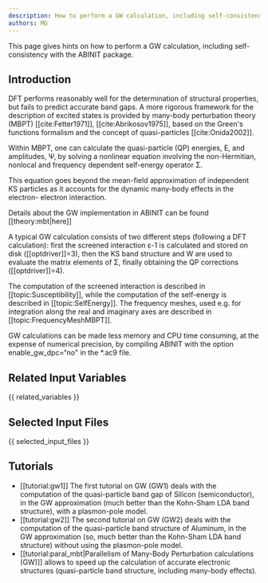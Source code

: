```yaml
---
description: How to perform a GW calculation, including self-consistency
authors: MG
---
```

<!--- This is the source file for this topics. Can be edited. -->

This page gives hints on how to perform a GW calculation, including self-consistency with the ABINIT package.

## Introduction

DFT performs reasonably well for the determination of structural properties,
but fails to predict accurate band gaps. A more rigorous framework for the
description of excited states is provided by many-body perturbation theory
(MBPT) [[cite:Fetter1971]], [[cite:Abrikosov1975]], based on the Green's
functions formalism and the concept of quasi-particles [[cite:Onida2002]].

Within MBPT, one can calculate the quasi-particle (QP) energies, E, and
amplitudes, Ψ, by solving a nonlinear equation involving the non-Hermitian,
nonlocal and frequency dependent self-energy operator Σ.

This equation goes beyond the mean-field approximation of independent KS
particles as it accounts for the dynamic many-body effects in the electron-
electron interaction.

Details about the GW implementation in ABINIT can be found [[theory:mbt|here]]

A typical GW calculation consists of two different steps (following a DFT
calculation): first the screened interaction ε-1 is calculated and stored on
disk ([[optdriver]]=3), then the KS band structure and W are used to evaluate
the matrix elements of Σ, finally obtaining the QP corrections
([[optdriver]]=4).

The computation of the screened interaction is described in
[[topic:Susceptibility]], while the computation of the self-energy is
described in [[topic:SelfEnergy]]. The frequency meshes, used e.g. for
integration along the real and imaginary axes are described in
[[topic:FrequencyMeshMBPT]].

GW calculations can be made less memory and CPU time consuming,
at the expense of numerical precision,
by compiling ABINIT with the option enable_gw_dpc=“no" in the *.ac9 file.

## Related Input Variables

{{ related_variables }}

## Selected Input Files

{{ selected_input_files }}

## Tutorials

* [[tutorial:gw1]] The first tutorial on GW (GW1) deals with the computation of the quasi-particle band gap of Silicon (semiconductor), in the GW approximation (much better than the Kohn-Sham LDA band structure), with a plasmon-pole model. 
* [[tutorial:gw2]] The second tutorial on GW (GW2) deals with the computation of the quasi-particle band structure of Aluminum, in the GW approximation (so, much better than the Kohn-Sham LDA band structure) without using the plasmon-pole model. 
* [[tutorial:paral_mbt|Parallelism of Many-Body Perturbation calculations (GW)]] allows to speed up the calculation of accurate electronic structures (quasi-particle band structure, including many-body effects).

